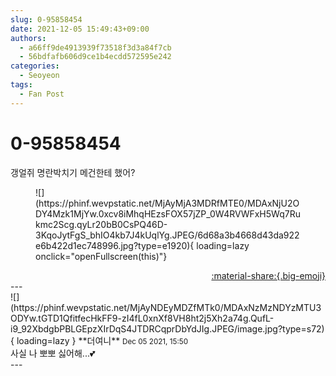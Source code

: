 ```yaml
---
slug: 0-95858454
date: 2021-12-05 15:49:43+09:00
authors:
  - a66ff9de4913939f73518f3d3a84f7cb
  - 56bdfafb606d9ce1b4ecdd572595e242
categories:
  - Seoyeon
tags:
  - Fan Post
---
```


# 0-95858454

<div class="post-container" markdown="1">
<div class="content-container md-sidebar__scrollwrap" markdown="1">

갱얼쥐 명란박치기 메건한테 했어?
<figure markdown="1">
![](https://phinf.wevpstatic.net/MjAyMjA3MDRfMTE0/MDAxNjU2ODY4Mzk1MjYw.0xcv8iMhqHEzsFOX57jZP_0W4RVWFxH5Wq7Rukmc2Scg.qyLr20bB0CsPQ46D-3KqoJytFgS_bhIO4kb7J4kUqlYg.JPEG/6d68a3b4668d43da922e6b422d1ec748996.jpg?type=e1920){ loading=lazy onclick="openFullscreen(this)"}
</figure>


</div>
</div>

<div style="text-align: right;" markdown="1">
<a href="https://weverse.io/fromis9/fanpost/0-95858454" style="text-align: right;">:material-share:{.big-emoji}</a>
</div>
---

<div class="comments-container md-sidebar__scrollwrap" markdown="1">
<div class="comment" markdown="1">
<div class='id-container' markdown="1">
![](https://phinf.wevpstatic.net/MjAyNDEyMDZfMTk0/MDAxNzMzNDYzMTU3ODYw.tGTD1QfitfecHkFF9-zI4fL0xnXf8VH8ht2j5Xh2a74g.QufL-i9_92XbdgbPBLGEpzXIrDqS4JTDRCqprDbYdJIg.JPEG/image.jpg?type=s72){ loading=lazy }
**<span class="artist">더여니</span>** <small>Dec 05 2021, 15:50</small><br>
</div>
<div class='comment-body' markdown="1">
사실 나 뽀뽀 싫어해...💕
</div>
</div>
</div>
---
